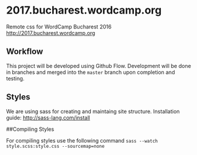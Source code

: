 # 2017.bucharest.wordcamp.org
Remote css for WordCamp Bucharest 2016 http://2017.bucharest.wordcamp.org

## Workflow
This project will be developed using Github Flow. Development will be done in branches and merged into the `master` branch upon completion and testing.


## Styles
We are using sass for creating and maintaing site structure.
Installation guide: http://sass-lang.com/install

##Compiling Styles

For compiling styles use the following command  `sass --watch style.scss:style.css --sourcemap=none`
